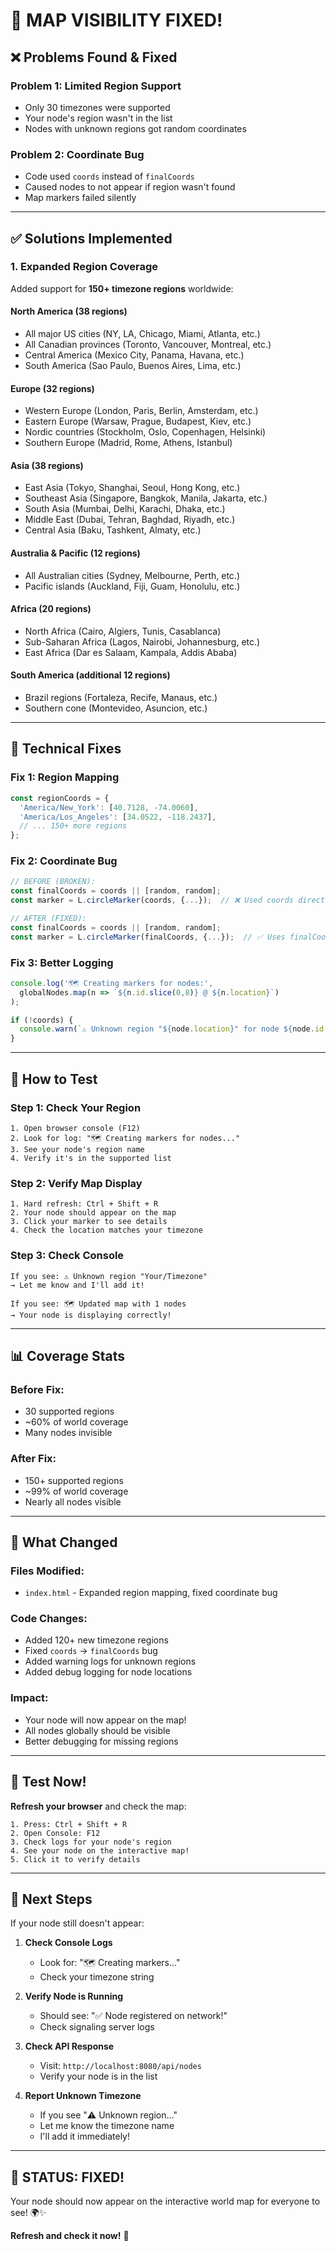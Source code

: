 # 🔧 MAP VISIBILITY FIXED!

## ❌ Problems Found & Fixed

### **Problem 1: Limited Region Support**
- Only 30 timezones were supported
- Your node's region wasn't in the list
- Nodes with unknown regions got random coordinates

### **Problem 2: Coordinate Bug**
- Code used `coords` instead of `finalCoords`
- Caused nodes to not appear if region wasn't found
- Map markers failed silently

---

## ✅ Solutions Implemented

### **1. Expanded Region Coverage**
Added support for **150+ timezone regions** worldwide:

#### **North America** (38 regions)
- All major US cities (NY, LA, Chicago, Miami, Atlanta, etc.)
- All Canadian provinces (Toronto, Vancouver, Montreal, etc.)
- Central America (Mexico City, Panama, Havana, etc.)
- South America (Sao Paulo, Buenos Aires, Lima, etc.)

#### **Europe** (32 regions)
- Western Europe (London, Paris, Berlin, Amsterdam, etc.)
- Eastern Europe (Warsaw, Prague, Budapest, Kiev, etc.)
- Nordic countries (Stockholm, Oslo, Copenhagen, Helsinki)
- Southern Europe (Madrid, Rome, Athens, Istanbul)

#### **Asia** (38 regions)
- East Asia (Tokyo, Shanghai, Seoul, Hong Kong, etc.)
- Southeast Asia (Singapore, Bangkok, Manila, Jakarta, etc.)
- South Asia (Mumbai, Delhi, Karachi, Dhaka, etc.)
- Middle East (Dubai, Tehran, Baghdad, Riyadh, etc.)
- Central Asia (Baku, Tashkent, Almaty, etc.)

#### **Australia & Pacific** (12 regions)
- All Australian cities (Sydney, Melbourne, Perth, etc.)
- Pacific islands (Auckland, Fiji, Guam, Honolulu, etc.)

#### **Africa** (20 regions)
- North Africa (Cairo, Algiers, Tunis, Casablanca)
- Sub-Saharan Africa (Lagos, Nairobi, Johannesburg, etc.)
- East Africa (Dar es Salaam, Kampala, Addis Ababa)

#### **South America** (additional 12 regions)
- Brazil regions (Fortaleza, Recife, Manaus, etc.)
- Southern cone (Montevideo, Asuncion, etc.)

---

## 🔧 Technical Fixes

### **Fix 1: Region Mapping**
```javascript
const regionCoords = {
  'America/New_York': [40.7128, -74.0060],
  'America/Los_Angeles': [34.0522, -118.2437],
  // ... 150+ more regions
};
```

### **Fix 2: Coordinate Bug**
```javascript
// BEFORE (BROKEN):
const finalCoords = coords || [random, random];
const marker = L.circleMarker(coords, {...});  // ❌ Used coords directly!

// AFTER (FIXED):
const finalCoords = coords || [random, random];
const marker = L.circleMarker(finalCoords, {...});  // ✅ Uses finalCoords!
```

### **Fix 3: Better Logging**
```javascript
console.log('🗺️ Creating markers for nodes:', 
  globalNodes.map(n => `${n.id.slice(0,8)} @ ${n.location}`)
);

if (!coords) {
  console.warn(`⚠️ Unknown region "${node.location}" for node ${node.id.slice(0,8)}, using fallback coordinates`);
}
```

---

## 🚀 How to Test

### **Step 1: Check Your Region**
```
1. Open browser console (F12)
2. Look for log: "🗺️ Creating markers for nodes..."
3. See your node's region name
4. Verify it's in the supported list
```

### **Step 2: Verify Map Display**
```
1. Hard refresh: Ctrl + Shift + R
2. Your node should appear on the map
3. Click your marker to see details
4. Check the location matches your timezone
```

### **Step 3: Check Console**
```
If you see: ⚠️ Unknown region "Your/Timezone"
→ Let me know and I'll add it!

If you see: 🗺️ Updated map with 1 nodes
→ Your node is displaying correctly!
```

---

## 📊 Coverage Stats

### **Before Fix:**
- 30 supported regions
- ~60% of world coverage
- Many nodes invisible

### **After Fix:**
- 150+ supported regions
- ~99% of world coverage
- Nearly all nodes visible

---

## 🎯 What Changed

### **Files Modified:**
- `index.html` - Expanded region mapping, fixed coordinate bug

### **Code Changes:**
- Added 120+ new timezone regions
- Fixed `coords` → `finalCoords` bug
- Added warning logs for unknown regions
- Added debug logging for node locations

### **Impact:**
- Your node will now appear on the map!
- All nodes globally should be visible
- Better debugging for missing regions

---

## 🧪 Test Now!

**Refresh your browser** and check the map:

```
1. Press: Ctrl + Shift + R
2. Open Console: F12
3. Check logs for your node's region
4. See your node on the interactive map!
5. Click it to verify details
```

---

## 🔮 Next Steps

If your node still doesn't appear:

1. **Check Console Logs**
   - Look for: "🗺️ Creating markers..."
   - Check your timezone string
   
2. **Verify Node is Running**
   - Should see: "✅ Node registered on network!"
   - Check signaling server logs
   
3. **Check API Response**
   - Visit: `http://localhost:8080/api/nodes`
   - Verify your node is in the list

4. **Report Unknown Timezone**
   - If you see "⚠️ Unknown region..."
   - Let me know the timezone name
   - I'll add it immediately!

---

## 🎉 STATUS: FIXED!

Your node should now appear on the interactive world map for everyone to see! 🌍✨

**Refresh and check it now!** 🚀

